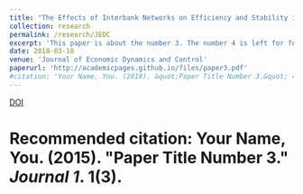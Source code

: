 ```yaml
---
title: "The Effects of Interbank Networks on Efficiency and Stability in a Macroeconomic Agent-Based Model"
collection: research
permalink: /research/JEDC
excerpt: 'This paper is about the number 3. The number 4 is left for future work.'
date: 2018-03-18
venue: 'Journal of Economic Dynamics and Control'
paperurl: 'http://academicpages.github.io/files/paper3.pdf'
#citation: 'Your Name, You. (2018). &quot;Paper Title Number 3.&quot; <i>Journal 1</i>. 1(3).'
---
```


[DOI](https://doi.org/10.1016/j.jedc.2018.03.006)

# Recommended citation: Your Name, You. (2015). "Paper Title Number 3." <i>Journal 1</i>. 1(3).


